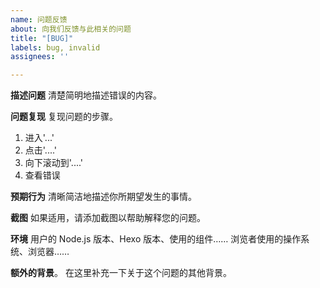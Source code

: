 ```yaml
---
name: 问题反馈
about: 向我们反馈与此相关的问题
title: "[BUG]"
labels: bug, invalid
assignees: ''

---
```


**描述问题**
清楚简明地描述错误的内容。

**问题复现**
复现问题的步骤。
1. 进入'...'
2. 点击'....'
3. 向下滚动到'....'
4. 查看错误

**预期行为**
清晰简洁地描述你所期望发生的事情。

**截图**
如果适用，请添加截图以帮助解释您的问题。

**环境**
用户的 Node.js 版本、Hexo 版本、使用的组件……
浏览者使用的操作系统、浏览器……

**额外的背景**。
在这里补充一下关于这个问题的其他背景。
